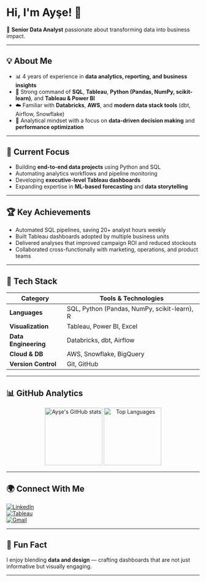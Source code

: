 # Hi, I'm Ayşe! 👋  
🎯 **Senior Data Analyst** passionate about transforming data into business impact.

---

## 💡 About Me  

- 📊 4 years of experience in **data analytics, reporting, and business insights**  
- 🧮 Strong command of **SQL**, **Tableau**, **Python (Pandas, NumPy, scikit-learn)**, and **Tableau & Power BI**  
- ☁️ Familiar with **Databricks**, **AWS**, and **modern data stack tools** (dbt, Airflow, Snowflake)  
- 🧠 Analytical mindset with a focus on **data-driven decision making** and **performance optimization**  

---

## 🚀 Current Focus  

- Building **end-to-end data projects** using Python and SQL  
- Automating analytics workflows and pipeline monitoring  
- Developing **executive-level Tableau dashboards**  
- Expanding expertise in **ML-based forecasting** and **data storytelling**  

---

## 🏆 Key Achievements  

- Automated SQL pipelines, saving 20+ analyst hours weekly  
- Built Tableau dashboards adopted by multiple business units  
- Delivered analyses that improved campaign ROI and reduced stockouts  
- Collaborated cross-functionally with marketing, operations, and product teams  

---

## 🧩 Tech Stack  

| Category | Tools & Technologies |
|-----------|----------------------|
| **Languages** | SQL, Python (Pandas, NumPy, scikit-learn), R |
| **Visualization** | Tableau, Power BI, Excel |
| **Data Engineering** | Databricks, dbt, Airflow |
| **Cloud & DB** | AWS, Snowflake, BigQuery |
| **Version Control** | Git, GitHub |

---

## 📊 GitHub Analytics  

<p align="center">
  <img src="https://github-readme-stats.vercel.app/api?username=1ayse&show_icons=true&theme=calm&hide_border=true" alt="Ayşe's GitHub stats" height="150"/>
  <img src="https://github-readme-stats.vercel.app/api/top-langs/?username=1ayse&layout=compact&theme=calm&hide_border=true" alt="Top Languages" height="150"/>
</p>

---

## 🌍 Connect With Me  

[![LinkedIn](https://img.shields.io/badge/LinkedIn-Connect-blue?style=flat&logo=linkedin)](https://www.linkedin.com/in/aysemert1/)  
[![Tableau](https://img.shields.io/badge/Tableau-Portfolio-orange?style=flat&logo=tableau)](https://public.tableau.com/app/profile/aysemert)  
[![Gmail](https://img.shields.io/badge/Email-ayse.mert@example.com-red?style=flat&logo=gmail)](mailto:ayse.mert@example.com)  

---

## 🎨 Fun Fact  

I enjoy blending **data and design** — crafting dashboards that are not just informative but visually engaging.  

---

<!--
**1ayse/1ayse** is a ✨ special ✨ repository because its `README.md` appears on your GitHub profile.
-->
